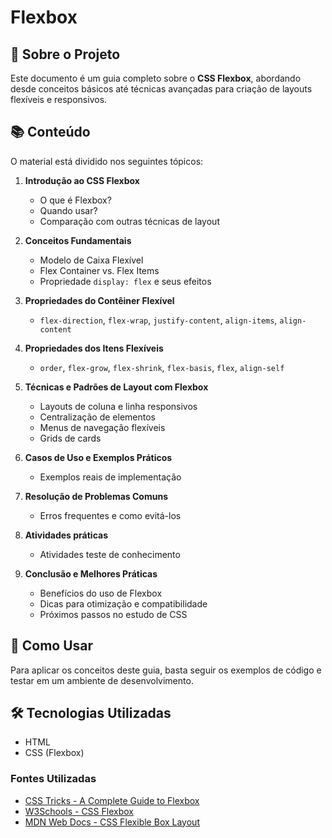 # Flexbox

## 📌 Sobre o Projeto
Este documento é um guia completo sobre o **CSS Flexbox**, abordando desde conceitos básicos até técnicas avançadas para criação de layouts flexíveis e responsivos.

## 📚 Conteúdo
O material está dividido nos seguintes tópicos:

1. **Introdução ao CSS Flexbox**  
   - O que é Flexbox?  
   - Quando usar?  
   - Comparação com outras técnicas de layout  

2. **Conceitos Fundamentais**  
   - Modelo de Caixa Flexível  
   - Flex Container vs. Flex Items  
   - Propriedade `display: flex` e seus efeitos  

3. **Propriedades do Contêiner Flexível**  
   - `flex-direction`, `flex-wrap`, `justify-content`, `align-items`, `align-content`

4. **Propriedades dos Itens Flexíveis**  
   - `order`, `flex-grow`, `flex-shrink`, `flex-basis`, `flex`, `align-self`

5. **Técnicas e Padrões de Layout com Flexbox**  
   - Layouts de coluna e linha responsivos  
   - Centralização de elementos  
   - Menus de navegação flexíveis  
   - Grids de cards  

6. **Casos de Uso e Exemplos Práticos**  
   - Exemplos reais de implementação  

7. **Resolução de Problemas Comuns**  
   - Erros frequentes e como evitá-los  

8. **Atividades práticas**  
   - Atividades teste de conhecimento

9. **Conclusão e Melhores Práticas**  
   - Benefícios do uso de Flexbox  
   - Dicas para otimização e compatibilidade  
   - Próximos passos no estudo de CSS  

## 🚀 Como Usar
Para aplicar os conceitos deste guia, basta seguir os exemplos de código e testar em um ambiente de desenvolvimento.

## 🛠 Tecnologias Utilizadas
- HTML
- CSS (Flexbox)

### Fontes Utilizadas
- [CSS Tricks - A Complete Guide to Flexbox](https://css-tricks.com/snippets/css/a-guide-to-flexbox/)
- [W3Schools - CSS Flexbox](https://www.w3schools.com/css/css3_flexbox.asp)
- [MDN Web Docs - CSS Flexible Box Layout](https://developer.mozilla.org/en-US/docs/Web/CSS/CSS_Flexible_Box_Layout)
